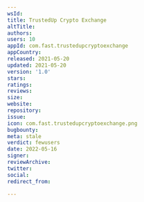 ```yaml
---
wsId: 
title: TrustedUp Crypto Exchange
altTitle: 
authors: 
users: 10
appId: com.fast.trustedupcryptoexchange
appCountry: 
released: 2021-05-20
updated: 2021-05-20
version: '1.0'
stars: 
ratings: 
reviews: 
size: 
website: 
repository: 
issue: 
icon: com.fast.trustedupcryptoexchange.png
bugbounty: 
meta: stale
verdict: fewusers
date: 2022-05-16
signer: 
reviewArchive: 
twitter: 
social: 
redirect_from: 

---
```


